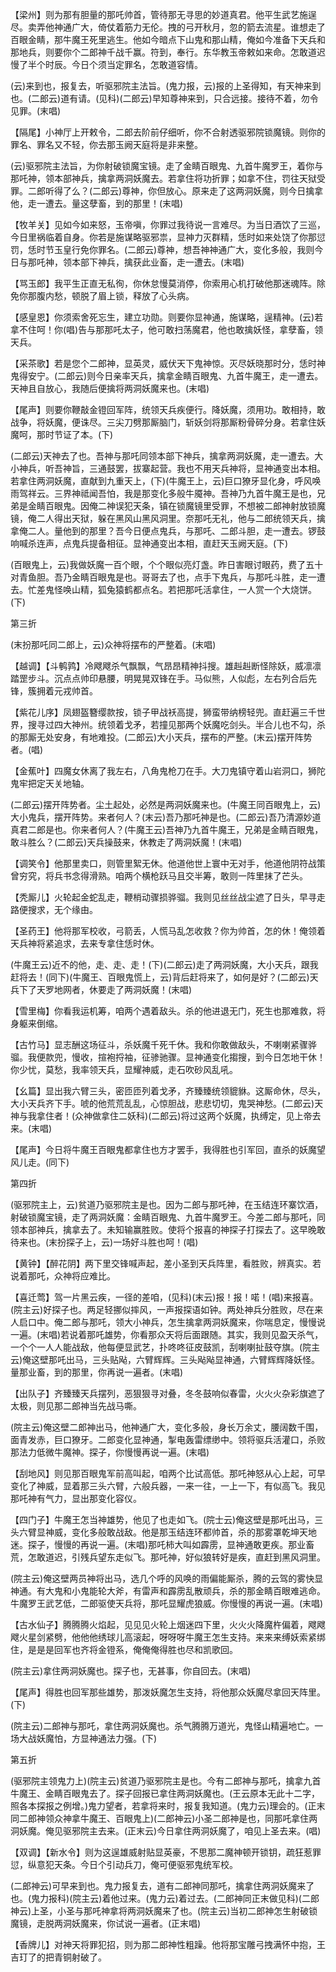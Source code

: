 <!-- { "loadSidebar": true } -->
【梁州】则为那有胆量的那吒帅首，管待那无寻思的妙道真君。他平生武艺施逞尽。卖弄他神通广大，倚仗着筋力无伦。拽的弓开秋月，忽的箭去流星。谁想走了百眼金睛，那牛魔王死里逃生。他如今暗点下山鬼和那山精，俺如今准备下天兵和那地兵，则要你个二郎神千战千赢。符到，奉行。东华教玉帝敕如来命。怎敢道迟慢了半个时辰。今日个须当定罪名，怎敢道容情。

(云)来到也，报复去，听驱邪院主法旨。(鬼力报，云)报的上圣得知，有天神来到也。(二郎云)道有请。(见科)(二郎云)早知尊神来到，只合远接。接待不着，勿令见罪。(末唱)

【隔尾】小神厅上开敕令，二郎去阶前仔细听，你不合射透驱邪院锁魔镜。则你的罪名、罪名又不轻，你去那玉阙天庭将是非来整。

(云)驱邪院主法旨，为你射破锁魔宝镜。走了金睛百眼鬼、九首牛魔罗王，着你与那吒神，领本部神兵，擒拿两洞妖魔去。若拿住将功折罪；如拿不住，罚往天狱受罪。二郎听得了么？(二郎云)尊神，你但放心。原来走了这两洞妖魔，则今日擒拿他，走一遭去。量这孽畜，到的那里！(末唱)

【牧羊关】见如今如来怒，玉帝嗔，你罪过我待说一言难尽。为当日酒饮了三巡，今日里祸临着自身。你若是施谋略驱邪祟，显神力灭群精，恁时如来处饶了你那愆罚，恁时节玉皇行免你罪名。(二郎云)尊神，想吾神神通广大，变化多般，我则今日与那吒神，领本部下神兵，擒获此业畜，走一遭去。(末唱)

【骂玉郎】我平生正直无私徇，你休怠慢莫消停，你索用心机打破他那迷魂阵。除免你那腹内愁，顿脱了眉上锁，释放了心头病。

【感皇恩】你须索舍死忘生，建立功勋。则要你显神通，施谋略，逞精神。(云)若拿不住呵！你(唱)告与那那吒太子，他可敢扫荡魔君，他也敢擒妖怪，拿孽畜，领天兵。

【采茶歌】若是您个二郎神，显英灵，威伏天下鬼神惊。灭尽妖晓那时分，恁时神鬼得安宁。(二郎云)则今日亲率天兵，擒拿金睛百眼鬼、九首牛魔王，走一遭去。天神且自放心，我随后便擒将两洞妖魔来也。(末唱)

【尾声】则要你鞭敲金镫回军阵，统领天兵疾便行。降妖魔，须用功。敢相持，敢战争，将妖魔，便诛尽。三尖刀劈那厮脑门，斩妖剑将那厮粉骨碎分身。若拿住妖魔呵，那时节证了本。(下)

(二郎云)天神去了也。吾神与那吒同领本部下神兵，擒拿两洞妖魔，走一遭去。大小神兵，听吾神旨，三通鼓罢，拔寨起营。我也不用天兵神将，显神通变出本相。若拿住两洞妖魔，直献到九重天上，(下)(牛魔王上，云)巨口獠牙显化身，呼风唤雨驾祥云。三界神祗闻吾怕，我是那变化多般牛魇神。吾神乃九首牛魔王是也，兄弟是金睛百眼鬼。因俺二神误犯天条，镇在锁魔镜里受罪，不想被二郎神射放锁魔镜，俺二人得出天狱，躲在黑风山黑风洞里。奈那吒无礼，他与二郎统领天兵，擒拿俺二人。量他到的那里？吾今日便点鬼兵，与那吒、二郎斗胆，走一遭去。锣鼓响喊杀连声，点鬼兵提备相征。显神通变出本相，直赶天玉阙天庭。(下)

(百眼鬼上，云)我做妖魔一百个眼，个个眼似亮灯盏。昨日害眼讨眼药，费了五十对青鱼胆。吾乃金睛百眼鬼是也。哥哥去了也，点手下鬼兵，与那吒斗胜，走一遭去。忙差鬼怪唤山精，狐兔猿鹤都点名。若把那吒活拿住，一人赏一个大烧饼。(下)


第三折

(末扮那吒同二郎上，云)众神将摆布的严整着。(末唱)

【越调】【斗鹌鹑】冷飕飕杀气飘飘，气昂昂精神抖搜。雄赳赳断怪除妖，威凛凛踏罡步斗。沉点点帅印悬腰，明晃晃双锋在手。马似熊，人似彪，左右列合后先锋，簇拥着元戎帅首。

【紫花儿序】凤翅盔簪缨款按，锁子甲战袄高提，狮蛮带纳榜轻兜。直赶遍三千世界，搜寻过四大神州。统领着戈矛，若撞见那两个妖魔吃剑头。半合儿也不勾，杀的那厮无处安身，有地难投。(二郎云)大小天兵，摆布的严整。(末云)摆开阵势者。(唱)

【金蕉叶】四魔女休离了我左右，八角鬼枪刀在手。大刀鬼镇守着山岩洞口，狮陀鬼牢把定天关地轴。

(二郎云)摆开阵势者。尘土起处，必然是两洞妖魔来也。(牛魔王同百眼鬼上，云)大小鬼兵，摆开阵势。来者何人？(末云)吾乃那吒神是也。(二郎云)吾乃清源妙道真君二郎是也。你来者何人？(牛魔王云)吾神乃九首牛魔王，兄弟是金睛百眼鬼，敢斗胜么？(二郎云)天兵操鼓来，休教走了两洞妖魔！(末唱)

【调笑令】他那里卖口，则管里絮无休。他道他世上寰中无对手，他道他阴符战策曾穷究，将兵书念得滑熟。咱两个横枪跃马且交半筹，敢则一阵里抹了芒头。

【秃厮儿】火轮起金蛇乱走，鞭梢动骤损骅骝。我则见丝丝战尘遮了日头，早寻走路便搜求，无个缘由。

【圣药王】他将那军校收，弓箭丢，人慌马乱怎收救？你为帅首，怎的休！俺领着天兵神将紧追求，去来专拿住恁时休。

(牛魔王云)近不的他，走、走、走！(下)(二郎云)走了两洞妖魔，大小天兵，跟我赶将去！(同下)(牛魔王、百眼鬼慌上，云)背后赶将来了，如何是好？(二郎云)天兵下了天罗地网者，休要走了两洞妖魔！(末唱)

【雪里梅】你看我运机筹，咱两个遇着敌头。杀的他进退无门，死生也那难救，将身躯来倒缩。

【古竹马】显志酬这场征斗，杀妖魔千死千休。我和你敢做敌头，不喇喇紧骤骅骝。我便款兜，慢收，揎袍捋袖，征骖驰骤。显神通变化搊搜，到今日怎地干休！你少忧，莫愁，我率领天兵，显耀神威，走石吹砂风乱吼。

【幺篇】显出我六臂三头，密匝匝列着戈矛，齐臻臻统领貔貅。这厮命休，尽头，大小天兵齐下手。唬的他荒荒乱乱，心惊胆战，悲悲切切，鬼哭神愁。(二郎云)天神与我拿住者！(众神做拿住二妖科)(二郎云)将过这两个妖魔，执缚定，见上帝去来。(末唱)

【尾声】今日将牛魔王百眼鬼都拿住也方才罢手，我得胜也引军回，直杀的妖魔望风儿走。(同下)


第四折

(驱邪院主上，云)贫道乃驱邪院主是也。因为二郎与那吒神，在玉结连环寨饮酒，射破锁魔宝镜，走了两洞妖魔：金睛百眼鬼、九首牛魔罗王。今差二郎与那吒，同领本部神兵，擒拿去了。未知输赢胜败。使将个报喜的神探子打探去了。这早晚敢待来也。(末扮探子上，云)一场好斗胜也呵！(唱)

【黄钟】【醉花阴】两下里交锋喊声起，差小圣到天兵阵里，看胜败，辨真实。若说着那吒，众神将应难比。

【喜迁莺】驾一片黑云疾，一径的差咱，(见科)(末云)报！报！喏！(唱)来报喜。(院主云)好探子也。两足轻挪似摔风，一声报探语如钟。两处神兵分胜败，尽在来人启口中。俺二郎与那吒，领大小神兵，怎生擒拿两洞妖魔来，你喘息定，慢慢说一遍。(末唱)若说着那吒雄势，你看那众天将后面跟随。其实，我则见盈天杀气，一个个一人人能战敌，他每便显武艺，扑咚咚征皮鼓凯，刮喇喇扯鼓夺旗。(院主云)俺这壁那吒出马，三头贴飐，六臂辉辉。三头飐飐显神通，六臂辉辉降妖怪。量那业畜，到的那里，你再说一遍者。(末唱)

【出队子】齐臻臻天兵摆列，恶狠狠寻对叠，冬冬鼓响似春雷，火火火杂彩旗遮了太极，则见那二郎神当先战马嘶。

(院主云)俺这壁二郎神出马，他神通广大，变化多般，身长万余丈，腰阔数千围，面青发赤，巨口獠牙。二郎变化显神通，掣电轰雷缥缈中。领将驱兵活灌口，杀败那法力低微牛魔神。探子，你慢慢再说一遍。(末唱)

【刮地风】则见那百眼鬼军前高叫起，咱两个比试高低。那吒神怒从心上起，可早变化了神威，显着那三头六臂，六般兵器，一来一往，一上一下，有似高飞。我见那吒神有气力，显出那变化容仪。

【四门子】牛魔王怎当神雄势，他见了也走如飞。(院士云)俺这壁是那吒出马，三头六臂显神威，变化多般敢战敌。他是那玉结连环都帅首，杀的那雾罩乾坤天地迷。探子，慢慢的再说一遍。(末唱)那吒柿大叫如霹雳，显神通敢更疾。那业畜荒，怎敢道迟，引残兵望东走似飞。那吒神，好似狼转好是疾，直赶到黑风洞里。

(院主云)俺这壁两员神将出马，选几个呼的风唤的雨偏能厮杀，腾的云驾的雾快显神通。有大鬼和小鬼能轮大斧，有雷声和霹雳乱散顽兵，杀的那金睛百眼难逃命。牛魔罗王武艺低，二郎驱使天兵将，那吒显耀虎狼威。你慢慢的再说一遍。(末唱)

【古水仙子】腾腾腾火焰起，见见见火轮上烟迷四下里，火火火降魔杵偏着，飕飕飕火星剑紧劈，他他他绣球儿高滚起，呀呀呀牛魔王怎生支持。来来来缚妖索紧绑住，是是是回军也齐将金镫系，俺俺俺得胜也尽和凯歌回。

(院主云)拿住两洞妖魔也。探子也，无甚事，你自回去。(末唱)

【尾声】得胜也回军那些雄势，那泼妖魔怎生支持，将他那众妖魔尽拿回天阵里。(下)

(院主云)二郎神与那吒，拿住两洞妖魔也。杀气腾腾万道光，鬼怪山精遍地亡。一场大战妖魔怕，方显神通法力强。(下)


第五折

(驱邪院主领鬼力上)(院主云)贫道乃驱邪院主是也。今有二郎神与那吒，擒拿九首牛魔王、金睛百眼鬼去了。探子回报已拿住两洞妖魔也。(王云原本无此十二字，照各本探报之例增。)鬼力望者，若拿将来时，报复我知道。(鬼力云)理会的。(正末同二郎神领众神拿牛魔王、百眼鬼上)(二郎神云)小圣二郎神是也，同那吒拿住两洞妖魔。俺见驱邪院主去来。(正末云)今日拿住两洞妖魔了，咱见上圣去来。(唱)

【双调】【新水令】则为这逞雄威射贴显英豪，不思那二魔神顿开锁钥，疏狂惹罪愆，纵意犯天条。今日个引动兵刀，俺可便驱邪鬼统军校。

(二郎神云)可早来到也。鬼力报复去，道有二郎神同那吒，擒拿住两洞妖魔来了也。(鬼力报科)(院主云)着他过来。(鬼力云)着过去。(二郎神同正末做见科)(二郎神云)上圣，小圣与那吒神拿将两洞妖魔来了也。(院主云)当初二郎神怎生射破锁魔镜，走脱两洞妖魔来，你试说一遍者。(正末唱)

【香牌儿】对神天将罪犯招，则为那二郎神性粗躁。他将那宝雕弓拽满怀中抱，王吉玎了的把青铜射破了。

